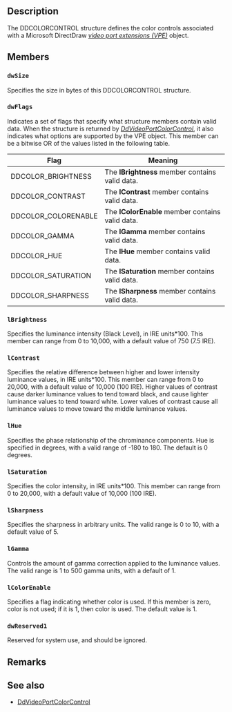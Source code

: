 ## Description

The DDCOLORCONTROL structure defines the color controls associated with a Microsoft DirectDraw [*video port extensions (VPE)*](https://learn.microsoft.com/windows-hardware/drivers/display/video-port-extensions-to-directx) object.

## Members

### `dwSize`

Specifies the size in bytes of this DDCOLORCONTROL structure.

### `dwFlags`

Indicates a set of flags that specify what structure members contain valid data. When the structure is returned by [*DdVideoPortColorControl*](https://msdn.microsoft.com/library/ff550383/(v=vs.85/)), it also indicates what options are supported by the VPE object. This member can be a bitwise OR of the values listed in the following table.

| Flag | Meaning |
| --- | --- |
| DDCOLOR_BRIGHTNESS | The **lBrightness** member contains valid data. |
| DDCOLOR_CONTRAST | The **lContrast** member contains valid data. |
| DDCOLOR_COLORENABLE | The **lColorEnable** member contains valid data. |
| DDCOLOR_GAMMA | The **lGamma** member contains valid data. |
| DDCOLOR_HUE | The **lHue** member contains valid data. |
| DDCOLOR_SATURATION | The **lSaturation** member contains valid data. |
| DDCOLOR_SHARPNESS | The **lSharpness** member contains valid data. |

### `lBrightness`

Specifies the luminance intensity (Black Level), in IRE units\*100. This member can range from 0 to 10,000, with a default value of 750 (7.5 IRE).

### `lContrast`

Specifies the relative difference between higher and lower intensity luminance values, in IRE units\*100. This member can range from 0 to 20,000, with a default value of 10,000 (100 IRE). Higher values of contrast cause darker luminance values to tend toward black, and cause lighter luminance values to tend toward white. Lower values of contrast cause all luminance values to move toward the middle luminance values.

### `lHue`

Specifies the phase relationship of the chrominance components. Hue is specified in degrees, with a valid range of -180 to 180. The default is 0 degrees.

### `lSaturation`

Specifies the color intensity, in IRE units\*100. This member can range from 0 to 20,000, with a default value of 10,000 (100 IRE).

### `lSharpness`

Specifies the sharpness in arbitrary units. The valid range is 0 to 10, with a default value of 5.

### `lGamma`

Controls the amount of gamma correction applied to the luminance values. The valid range is 1 to 500 gamma units, with a default of 1.

### `lColorEnable`

Specifies a flag indicating whether color is used. If this member is zero, color is not used; if it is 1, then color is used. The default value is 1.

### `dwReserved1`

Reserved for system use, and should be ignored.

## Remarks

## See also

* [DdVideoPortColorControl](https://learn.microsoft.com/windows/win32/api/ddrawint/nc-ddrawint-pdd_vportcb_colorcontrol)